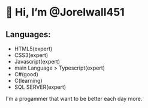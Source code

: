 # 👋 Hi, I’m @Jorelwall451

## Languages: 

- HTML5(expert)
- CSS3(expert)
- Javascript(expert)
- main Language > Typescript(expert)
- C#(good)
- C(learning)
- SQL SERVER(expert)

I'm a progammer that want to be better each day more.
